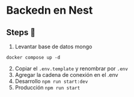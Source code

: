 # Backedn en Nest

## Steps 👣

1. Levantar base de datos mongo
```
docker compose up -d
```

2. Copiar el ```.env.template``` y renombrar por ```.env```
3. Agregar la cadena de conexión en el .env
4. Desarrollo ```npm run start:dev```
5. Producción ```npm run start```
